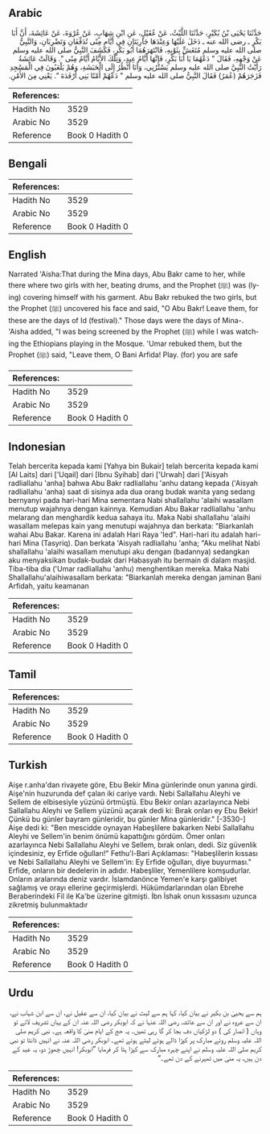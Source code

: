 ## Arabic


<div dir="rtl" lang="ar" style={{fontSize:'larger',backgroundColor:'#f8f9fa',padding:20}}>
حَدَّثَنَا يَحْيَى بْنُ بُكَيْرٍ، حَدَّثَنَا اللَّيْثُ، عَنْ عُقَيْلٍ، عَنِ ابْنِ شِهَابٍ، عَنْ عُرْوَةَ، عَنْ عَائِشَةَ، أَنَّ أَبَا بَكْرٍ ـ رضى الله عنه ـ دَخَلَ عَلَيْهَا وَعِنْدَهَا جَارِيَتَانِ فِي أَيَّامِ مِنًى تُدَفِّفَانِ وَتَضْرِبَانِ، وَالنَّبِيُّ صلى الله عليه وسلم مُتَغَشٍّ بِثَوْبِهِ، فَانْتَهَرَهُمَا أَبُو بَكْرٍ، فَكَشَفَ النَّبِيُّ صلى الله عليه وسلم عَنْ وَجْهِهِ، فَقَالَ ‏"‏ دَعْهُمَا يَا أَبَا بَكْرٍ، فَإِنَّهَا أَيَّامُ عِيدٍ، وَتِلْكَ الأَيَّامُ أَيَّامُ مِنًى ‏"‏‏.‏ وَقَالَتْ عَائِشَةُ رَأَيْتُ النَّبِيَّ صلى الله عليه وسلم يَسْتُرُنِي، وَأَنَا أَنْظُرُ إِلَى الْحَبَشَةِ، وَهُمْ يَلْعَبُونَ فِي الْمَسْجِدِ فَزَجَرَهُمْ ‏(‏عُمَرُ‏)‏ فَقَالَ النَّبِيُّ صلى الله عليه وسلم ‏"‏ دَعْهُمْ أَمْنًا بَنِي أَرْفَدَةَ ‏"‏‏.‏ يَعْنِي مِنَ الأَمْنِ‏.‏
</div>
<div style={{backgroundColor:'#f8f9fa',padding:20, marginBottom: 10}}><table> <thead> <tr> <th>References:</th> <th></th> </tr> </thead> <tbody><tr><td>Hadith No</td><td>3529</td></tr><tr><td>Arabic No</td><td>3529</td></tr><tr><td>Reference</td><td>Book 0 Hadith 0</td></tr></tbody></table></div>

## Bengali


<div dir="ltr" lang="bn" style={{fontSize:'larger',backgroundColor:'#f8f9fa',padding:20}}>

</div>
<div style={{backgroundColor:'#f8f9fa',padding:20, marginBottom: 10}}><table> <thead> <tr> <th>References:</th> <th></th> </tr> </thead> <tbody><tr><td>Hadith No</td><td>3529</td></tr><tr><td>Arabic No</td><td>3529</td></tr><tr><td>Reference</td><td>Book 0 Hadith 0</td></tr></tbody></table></div>

## English


<div dir="ltr" lang="en" style={{fontSize:'larger',backgroundColor:'#f8f9fa',padding:20}}>
Narrated 'Aisha:That during the Mina days, Abu Bakr came to her, while there where two girls with her, beating drums, and the Prophet (ﷺ) was (lying) covering himself with his garment. Abu Bakr rebuked the two girls, but the Prophet (ﷺ) uncovered his face and said, "O Abu Bakr! Leave them, for these are the days of Id (festival)." Those days were the days of Mina-. 'Aisha added, "I was being screened by the Prophet (ﷺ) while I was watching the Ethiopians playing in the Mosque. 'Umar rebuked them, but the Prophet (ﷺ) said, "Leave them, O Bani Arfida! Play. (for) you are safe
</div>
<div style={{backgroundColor:'#f8f9fa',padding:20, marginBottom: 10}}><table> <thead> <tr> <th>References:</th> <th></th> </tr> </thead> <tbody><tr><td>Hadith No</td><td>3529</td></tr><tr><td>Arabic No</td><td>3529</td></tr><tr><td>Reference</td><td>Book 0 Hadith 0</td></tr></tbody></table></div>

## Indonesian


<div dir="ltr" lang="id" style={{fontSize:'larger',backgroundColor:'#f8f9fa',padding:20}}>
Telah bercerita kepada kami [Yahya bin Bukair] telah bercerita kepada kami [Al Laits] dari ['Uqail] dari [Ibnu Syihab] dari ['Urwah] dari ['Aisyah radliallahu 'anha] bahwa Abu Bakr radliallahu 'anhu datang kepada ('Aisyah radliallahu 'anha) saat di sisinya ada dua orang budak wanita yang sedang bernyanyi pada hari-hari Mina sementara Nabi shallallahu 'alaihi wasallam menutup wajahnya dengan kainnya. Kemudian Abu Bakar radliallahu 'anhu melarang dan menghardik kedua sahaya itu. Maka Nabi shallallahu 'alaihi wasallam melepas kain yang menutupi wajahnya dan berkata: "Biarkanlah wahai Abu Bakar. Karena ini adalah Hari Raya 'Ied". Hari-hari itu adalah hari-hari Mina (Tasyriq). Dan berkata 'Aisyah radliallahu 'anha; "Aku melihat Nabi shallallahu 'alaihi wasallam menutupi aku dengan (badannya) sedangkan aku menyaksikan budak-budak dari Habasyah itu bermain di dalam masjid. Tiba-tiba dia ('Umar radliallahu 'anhu) menghentikan mereka. Maka Nabi Shallallahu'alaihiwasallam berkata: "Biarkanlah mereka dengan jaminan Bani Arfidah, yaitu keamanan
</div>
<div style={{backgroundColor:'#f8f9fa',padding:20, marginBottom: 10}}><table> <thead> <tr> <th>References:</th> <th></th> </tr> </thead> <tbody><tr><td>Hadith No</td><td>3529</td></tr><tr><td>Arabic No</td><td>3529</td></tr><tr><td>Reference</td><td>Book 0 Hadith 0</td></tr></tbody></table></div>

## Tamil


<div dir="ltr" lang="ta" style={{fontSize:'larger',backgroundColor:'#f8f9fa',padding:20}}>

</div>
<div style={{backgroundColor:'#f8f9fa',padding:20, marginBottom: 10}}><table> <thead> <tr> <th>References:</th> <th></th> </tr> </thead> <tbody><tr><td>Hadith No</td><td>3529</td></tr><tr><td>Arabic No</td><td>3529</td></tr><tr><td>Reference</td><td>Book 0 Hadith 0</td></tr></tbody></table></div>

## Turkish


<div dir="ltr" lang="tr" style={{fontSize:'larger',backgroundColor:'#f8f9fa',padding:20}}>
Aişe r.anha'dan rivayete göre, Ebu Bekir Mina günlerinde onun yanına girdi. Aişe'nin huzurunda def çalan iki cariye vardı. Nebi Sallallahu Aleyhi ve Sellem de elbisesiyle yüzünü örtmüştü. Ebu Bekir onları azarlayınca Nebi Sallallahu Aleyhi ve Sellem yüzünü açarak dedi ki: Bırak onları ey Ebu Bekir! Çünkü bu günler bayram günleridir, bu günler Mina günleridir." [-3530-] Aişe dedi ki: "Ben mescidde oynayan Habeşlilere bakarken Nebi Sallallahu Aleyhi ve Sellem'in benim önümü kapattığını gördüm. Ömer onları azarlayınca Nebi Sallallahu Aleyhi ve Sellem, bırak onları, dedi. Siz güvenlik içindesiniz, ey Erfide oğulları!" Fethu'l-Bari Açıklaması: "Habeşlilerin kıssası ve Nebi Sallallahu Aleyhi ve Sellem'in: Ey Erfide oğulları, diye buyurması." Erfide, onların bir dedelerin in adıdır. Habeşliler, Yemenlilere komşudurlar. Onların aralarında deniz vardır. İslamdanönce Yemen'e karşı galibiyet sağlamış ve orayı ellerine geçirmişlerdi. Hükümdarlarından olan Ebrehe Beraberindeki Fil ile Ka'be üzerine gitmişti. İbn İshak onun kıssasını uzunca zikretmiş bulunmaktadır
</div>
<div style={{backgroundColor:'#f8f9fa',padding:20, marginBottom: 10}}><table> <thead> <tr> <th>References:</th> <th></th> </tr> </thead> <tbody><tr><td>Hadith No</td><td>3529</td></tr><tr><td>Arabic No</td><td>3529</td></tr><tr><td>Reference</td><td>Book 0 Hadith 0</td></tr></tbody></table></div>

## Urdu


<div dir="rtl" lang="ur" style={{fontSize:'larger',backgroundColor:'#f8f9fa',padding:20}}>
ہم سے یحییٰ بن بکیر نے بیان کیا، کہا ہم سے لیث نے بیان کیا، ان سے عقیل نے، ان سے ابن شہاب نے، ان سے عروہ نے اور ان سے عائشہ رضی اللہ عنہا نے کہ ابوبکر رضی اللہ عنہ ان کے یہاں تشریف لائے تو وہاں ( انصار کی ) دو لڑکیاں دف بجا کر گا رہی تھیں۔ یہ حج کے ایام منیٰ کا واقعہ ہے۔ نبی کریم صلی اللہ علیہ وسلم روئے مبارک پر کپڑا ڈالے ہوئے لیٹے ہوئے تھے۔ ابوبکر رضی اللہ عنہ نے انہیں ڈانٹا تو نبی کریم صلی اللہ علیہ وسلم نے اپنے چہرہ مبارک سے کپڑا ہٹا کر فرمایا ”ابوبکر! انہیں چھوڑ دو، یہ عید کے دن ہیں، یہ منیٰ میں ٹھہرنے کے دن تھے۔“
</div>
<div style={{backgroundColor:'#f8f9fa',padding:20, marginBottom: 10}}><table> <thead> <tr> <th>References:</th> <th></th> </tr> </thead> <tbody><tr><td>Hadith No</td><td>3529</td></tr><tr><td>Arabic No</td><td>3529</td></tr><tr><td>Reference</td><td>Book 0 Hadith 0</td></tr></tbody></table></div>